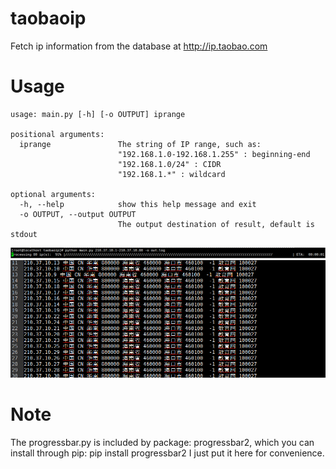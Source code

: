# taobaoip
Fetch ip information from the database at http://ip.taobao.com
# Usage
    usage: main.py [-h] [-o OUTPUT] iprange

    positional arguments:
      iprange               The string of IP range, such as:
                            "192.168.1.0-192.168.1.255" : beginning-end
                            "192.168.1.0/24" : CIDR
                            "192.168.1.*" : wildcard

    optional arguments:
      -h, --help            show this help message and exit
      -o OUTPUT, --output OUTPUT
                            The output destination of result, default is stdout

![Image text](https://github.com/Ghostist/taobaoip/blob/master/screenshot/screenshot1.png)
![Image text](https://github.com/Ghostist/taobaoip/blob/master/screenshot/screenshot2.png)

# Note
The progressbar.py is included by package: progressbar2, which you can install through pip:
pip install progressbar2
I just put it here for convenience.

